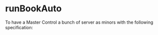# runBookAuto
To have a Master Control a bunch of server as minors with the following specification:
